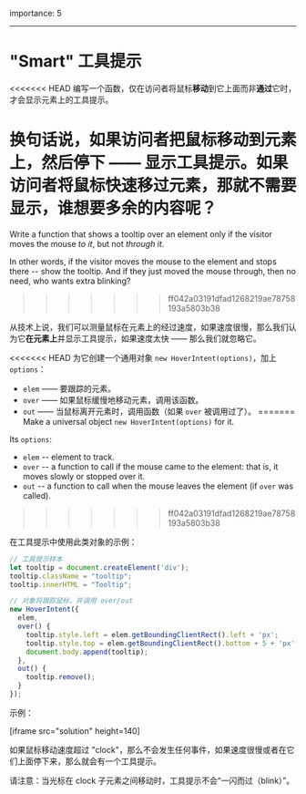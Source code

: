 importance: 5

---

# "Smart" 工具提示

<<<<<<< HEAD
编写一个函数，仅在访问者将鼠标**移动**到它上面而非**通过**它时，才会显示元素上的工具提示。

换句话说，如果访问者把鼠标移动到元素上，然后停下 —— 显示工具提示。如果访问者将鼠标快速移过元素，那就不需要显示，谁想要多余的内容呢？
=======
Write a function that shows a tooltip over an element only if the visitor moves the mouse *to it*, but not *through it*.

In other words, if the visitor moves the mouse to the element and stops there -- show the tooltip. And if they just moved the mouse through, then no need, who wants extra blinking?
>>>>>>> ff042a03191dfad1268219ae78758193a5803b38

从技术上说，我们可以测量鼠标在元素上的经过速度，如果速度很慢，那么我们认为它**在元素上**并显示工具提示，如果速度太快 —— 那么我们就忽略它。

<<<<<<< HEAD
为它创建一个通用对象 `new HoverIntent(options)`，加上 `options`：

- `elem` —— 要跟踪的元素。
- `over` —— 如果鼠标缓慢地移动元素，调用该函数。
- `out` —— 当鼠标离开元素时，调用函数（如果 `over` 被调用过了）。
=======
Make a universal object `new HoverIntent(options)` for it.

Its `options`:
- `elem` -- element to track.
- `over` -- a function to call if the mouse came to the element: that is, it moves slowly or stopped over it.
- `out` -- a function to call when the mouse leaves the element (if `over` was called).
>>>>>>> ff042a03191dfad1268219ae78758193a5803b38

在工具提示中使用此类对象的示例：

```js
// 工具提示样本
let tooltip = document.createElement('div');
tooltip.className = "tooltip";
tooltip.innerHTML = "Tooltip";

// 对象将跟踪鼠标，并调用 over/out
new HoverIntent({
  elem,
  over() {
    tooltip.style.left = elem.getBoundingClientRect().left + 'px';
    tooltip.style.top = elem.getBoundingClientRect().bottom + 5 + 'px';
    document.body.append(tooltip);
  },
  out() {
    tooltip.remove();
  }
});
```

示例：

[iframe src="solution" height=140]

如果鼠标移动速度超过 "clock"，那么不会发生任何事件，如果速度很慢或者在它们上面停下来，那么就会有一个工具提示。

请注意：当光标在 clock 子元素之间移动时，工具提示不会“一闪而过（blink）”。
